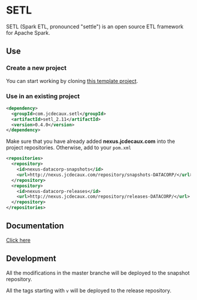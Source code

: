 # SETL
SETL (Spark ETL, pronounced "settle") is an open source ETL framework for Apache Spark.

## Use
### Create a new project
You can start working by cloning [this template project](https://git.jcdecaux.com/qin/spark-framework-template).

### Use in an existing project
```xml
<dependency>
  <groupId>com.jcdecaux.setl</groupId>
  <artifactId>setl_2.11</artifactId>
  <version>0.4.0</version>
</dependency>
```

Make sure that you have already added **nexus.jcdecaux.com** into the project repositories. 
Otherwise, add to your `pom.xml`
```xml
<repositories>
  <repository>
    <id>nexus-datacorp-snapshots</id>
    <url>http://nexus.jcdecaux.com/repository/snapshots-DATACORP/</url>
  </repository>
  <repository>
    <id>nexus-datacorp-releases</id>
    <url>http://nexus.jcdecaux.com/repository/releases-DATACORP/</url>
  </repository>
</repositories>
```

## Documentation
[Click here](https://git.jcdecaux.com/DataCorp/dc-spark-sdk/wikis/home)

## Development
All the modifications in the master branche will be deployed to the snapshot repository.

All the tags starting with `v` will be deployed to the release repository.

